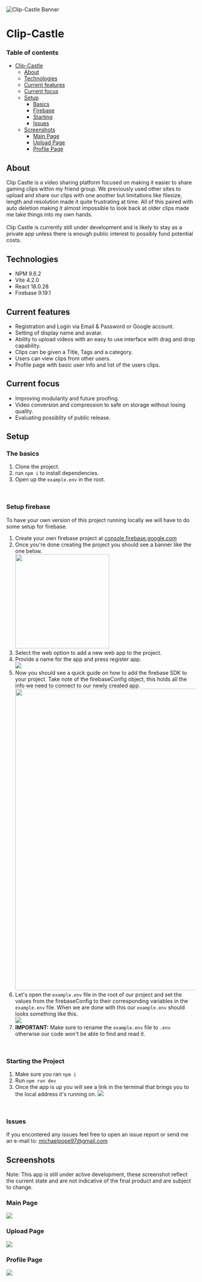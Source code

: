 <img src="https://cdn.discordapp.com/attachments/142745451207065600/1111578649209090148/image.png" alt="Clip-Castle Banner" />

# Clip-Castle

### Table of contents
- [Clip-Castle](#Clip-Castle)
  - [About](#About)
  - [Technologies](#Technologies)
  - [Current features](#Current-features)
  - [Current focus](#Current-focus)
  - [Setup](#Setup)
    - [Basics](#The-basics)
    - [Firebase](#Setup-Firebase)
    - [Starting](#Starting-the-Project)
    - [Issues](#Issues)
  - [Screenshots](#Screenshots)
    - [Main Page](#Main-Page)
    - [Upload Page](#Upload-Page)
    - [Profile Page](#Profile-Page)

## About 

  Clip Castle is a video sharing platform focused on making it easier to share gaming clips within my friend group. We previously used other sites to upload and share our clips with one another but limitations like filesize, length and resolution made it quite frustrating at time. 
  All of this paired with auto deletion making it almost impossible to look back at older clips made me take things into my own hands. <br/>
  <br/>
  Clip Castle is currently still under development and is likely to stay as a private app unless there is enough public interest to possibly fund potential costs.  

## Technologies

 - NPM 9.6.2
 - Vite 4.2.0
 - React 18.0.28
 - Firebase 9.19.1

## Current features
  - Registration and Login via Email & Password or Google account.
  - Setting of display name and avatar.
  - Ability to upload videos with an easy to use interface with drag and drop capability.
  - Clips can be given a Title, Tags and a category.
  - Users can view clips from other users. 
  - Profile page with basic user info and list of the users clips.

## Current focus
  - Improving modularity and future proofing.
  - Video conversion and compression to safe on storage without losing quality.
  - Evaluating possiblity of public release.

## Setup

### The basics
  1. Clone the project.
  2. run `npm i` to install dependencies.
  3. Open up the `example.env` in the root. 
 
 <br/>

### Setup firebase
To have your own version of this project running locally we will have to do some setup for firebase. 
  1. Create your own firebase project at <a target="_blank" href="https://console.firebase.google.com">console.firebase.google.com<a>
  2. Once you're done creating the project you should see a banner like the one below. <br/>
      <img height=250 src="https://cdn.discordapp.com/attachments/142745451207065600/1111587259196649542/image.png" />
  3. Select the web option to add a new web app to the project.
  4. Provide a name for the app and press register app.</br>
      <img src="https://cdn.discordapp.com/attachments/142745451207065600/1111587364108783667/image.png" />
  5. Now you should see a quick guide on how to add the firebase SDK to your project. Take note of the firebaseConfig object, this holds all the info we need to connect to our newly created app.<br/>
    <img height=800 src="https://cdn.discordapp.com/attachments/142745451207065600/1111586934687535135/image.png" />
  6. Let's open the `example.env` file in the root of our project and set the values from the firebaseConfig to their corresponding variables in the `example.env` file. When we are done with this our `example.env` should looks something like this.<br/>
    <img src="https://cdn.discordapp.com/attachments/142745451207065600/1111591126386880624/image.png" /> 
  7. **IMPORTANT:** Make sure to rename the `example.env` file to `.env` otherwise our code won't be able to find and read it.
  
   <br/>
  
  ### Starting the Project
  
  1. Make sure you ran `npm i` 
  2. Run `npm run dev` 
  3. Once the app is up you will see a link in the terminal that brings you to the local address it's running on. 
    <img src="https://cdn.discordapp.com/attachments/142745451207065600/1111596930158579722/image.png" />
  
   <br/>
  
  ### Issues
  If you encontered any issues feel free to open an issue report or send me an e-mail to: <a href="mailto: michaelpope97@gmail.com" />michaelpope97@gmail.com</a>
  
  ## Screenshots
  Note: This app is still under active development, these screenshot reflect the current state and are not indicative of the final product and are subject to change.
  
  ### Main Page
  <img src="https://cdn.discordapp.com/attachments/142745451207065600/1111606906092531732/image.png" />
  
  ### Upload Page 
  <img src="https://cdn.discordapp.com/attachments/142745451207065600/1111606980633706516/image.png" />
  
  ### Profile Page
  <img src="https://cdn.discordapp.com/attachments/142745451207065600/1111607029111455826/image.png" />
